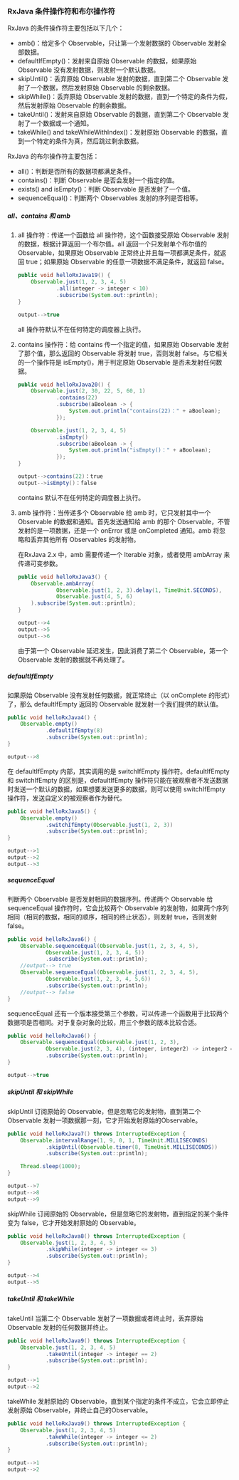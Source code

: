 ### RxJava 条件操作符和布尔操作符

RxJava 的条件操作符主要包括以下几个：

- amb()：给定多个 Observable，只让第一个发射数据的 Observable 发射全部数据。
- defaultIfEmpty()：发射来自原始 Observable 的数据，如果原始 Observable 没有发射数据，则发射一个默认数据。
- skipUntil()：丢弃原始 Observable 发射的数据，直到第二个 Observable 发射了一个数据，然后发射原始 Observable 的剩余数据。
- skipWhile()：丢弃原始 Observable 发射的数据，直到一个特定的条件为假，然后发射原始 Observable 的剩余数据。
- takeUntil()：发射来自原始 Observable 的数据，直到第二个 Observable 发射了一个数据或一个通知。
- takeWhile() and takeWhileWithIndex()：发射原始 Observable 的数据，直到一个特定的条件为真，然后跳过剩余数据。

RxJava 的布尔操作符主要包括：

- all()：判断是否所有的数据项都满足条件。
- contains()：判断 Observable 是否会发射一个指定的值。
- exists() and isEmpty()：判断 Observable 是否发射了一个值。
- sequenceEqual()：判断两个 Observables 发射的序列是否相等。

##### all、contains 和 amb

1. all 操作符：传递一个函数给 all 操作符，这个函数接受原始 Observable 发射的数据，根据计算返回一个布尔值。all 返回一个只发射单个布尔值的 Observable，如果原始 Observable 正常终止并且每一项都满足条件，就返回 true；如果原始 Observable 的任意一项数据不满足条件，就返回 false。

   ```java
   public void helloRxJava19() {
       Observable.just(1, 2, 3, 4, 5)
               .all(integer -> integer < 10)
               .subscribe(System.out::println);
   }
   
   output-->true
   ```

   all 操作符默认不在任何特定的调度器上执行。

2. contains 操作符：给 contains 传一个指定的值，如果原始 Observable 发射了那个值，那么返回的 Observable 将发射 true，否则发射 false。与它相关的一个操作符是 isEmpty()，用于判定原始 Observable 是否未发射任何数据。

   ```java
   public void helloRxJava20() {
       Observable.just(2, 30, 22, 5, 60, 1)
               .contains(22)
               .subscribe(aBoolean -> {
                   System.out.println("contains(22)：" + aBoolean);
               });
   
       Observable.just(1, 2, 3, 4, 5)
               .isEmpty()
               .subscribe(aBoolean -> {
                   System.out.println("isEmpty()：" + aBoolean);
               });
   }
   
   output-->contains(22)：true
   output-->isEmpty()：false
   ```

   contains 默认不在任何特定的调度器上执行。

3. amb 操作符：当传递多个 Observable 给 amb 时，它只发射其中一个 Observable 的数据和通知。首先发送通知给 amb 的那个 Observable，不管发射的是一项数据，还是一个 onError 或是 onCompleted 通知。amb 将忽略和丢弃其他所有 Observables 的发射物。

   在RxJava 2.x 中，amb 需要传递一个 Iterable 对象，或者使用 ambArray 来传递可变参数。

   ```java
   public void helloRxJava3() {
       Observable.ambArray(
               Observable.just(1, 2, 3).delay(1, TimeUnit.SECONDS),
               Observable.just(4, 5, 6)
       ).subscribe(System.out::println);
   }
   
   output-->4
   output-->5
   output-->6
   ```

   由于第一个 Observable 延迟发生，因此消费了第二个 Observable，第一个 Observable 发射的数据就不再处理了。

##### defaultIfEmpty

如果原始 Observable 没有发射任何数据，就正常终止（以 onComplete 的形式）了，那么 defaultIfEmpty 返回的 Observable 就发射一个我们提供的默认值。

```java
public void helloRxJava4() {
    Observable.empty()
            .defaultIfEmpty(8)
            .subscribe(System.out::println);
}

output-->8
```

在 defaultIfEmpty 内部，其实调用的是 switchIfEmpty 操作符。defaultIfEmpty  和 switchIfEmpty 的区别是，defaultIfEmpty 操作符只能在被观察者不发送数据时发送一个默认的数据，如果想要发送更多的数据，则可以使用 switchIfEmpty 操作符，发送自定义的被观察者作为替代。

```java
public void helloRxJava5() {
    Observable.empty()
            .switchIfEmpty(Observable.just(1, 2, 3))
            .subscribe(System.out::println);
}

output-->1
output-->2
output-->3
```

##### sequenceEqual

判断两个 Observable 是否发射相同的数据序列。传递两个 Observable 给 sequenceEqual 操作符时，它会比较两个 Observable 的发射物，如果两个序列相同（相同的数据，相同的顺序，相同的终止状态），则发射 true，否则发射 false。

```java
public void helloRxJava6() {
    Observable.sequenceEqual(Observable.just(1, 2, 3, 4, 5),
            Observable.just(1, 2, 3, 4, 5))
            .subscribe(System.out::println);
    //output--> true
    Observable.sequenceEqual(Observable.just(1, 2, 3, 4, 5),
            Observable.just(1, 2, 3, 4, 5,6))
            .subscribe(System.out::println);
    //output--> false
}
```

sequenceEqual 还有一个版本接受第三个参数，可以传递一个函数用于比较两个数据项是否相同。对于复杂对象的比较，用三个参数的版本比较合适。

```java
public void helloRxJava6() {
    Observable.sequenceEqual(Observable.just(1, 2, 3),
            Observable.just(2, 3, 4), (integer, integer2) -> integer2 == integer + 1)
            .subscribe(System.out::println);
}

output-->true
```

##### skipUntil 和 skipWhile

skipUntil 订阅原始的 Observable，但是忽略它的发射物，直到第二个 Observable 发射一项数据那一刻，它才开始发射原始的Observable。

```java
public void helloRxJava7() throws InterruptedException {
    Observable.intervalRange(1, 9, 0, 1, TimeUnit.MILLISECONDS)
            .skipUntil(Observable.timer(8, TimeUnit.MILLISECONDS))
            .subscribe(System.out::println);

    Thread.sleep(1000);
}

output-->7
output-->8
output-->9
```

skipWhile 订阅原始的 Observable，但是忽略它的发射物，直到指定的某个条件变为 false，它才开始发射原始的 Observable。

```java
public void helloRxJava8() throws InterruptedException {
    Observable.just(1, 2, 3, 4, 5)
            .skipWhile(integer -> integer <= 3)
            .subscribe(System.out::println);
}

output-->4
output-->5
```

##### takeUntil 和 takeWhile

takeUntil 当第二个 Observable 发射了一项数据或者终止时，丢弃原始 Observable 发射的任何数据并终止。

```java
public void helloRxJava9() throws InterruptedException {
    Observable.just(1, 2, 3, 4, 5)
            .takeUntil(integer -> integer == 2)
            .subscribe(System.out::println);
}

output-->1
output-->2
```

takeWhile 发射原始的 Observable，直到某个指定的条件不成立，它会立即停止发射原始 Observable，并终止自己的Observable。

```java
public void helloRxJava9() throws InterruptedException {
    Observable.just(1, 2, 3, 4, 5)
            .takeWhile(integer -> integer <= 2)
            .subscribe(System.out::println);
}

output-->1
output-->2
```


